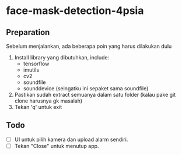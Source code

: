 # face-mask-detection-4psia

## Preparation
Sebelum menjalankan, ada beberapa poin yang harus dilakukan dulu
1. Install library yang dibutuhkan, include:
   - tensorflow
   - imutils
   - cv2
   - soundfile
   - sounddevice (seingatku ini sepaket sama soundfile)
2. Pastikan sudah extract semuanya dalam satu folder (kalau pake git clone harusnya gk masalah)
3. Tekan 'q' untuk exit


## Todo 
- [ ] UI untuk pilih kamera dan upload alarm sendiri.
- [ ] Tekan "Close" untuk menutup app.
